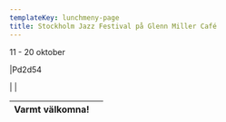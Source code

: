 ```yaml
---
templateKey: lunchmeny-page
title: Stockholm Jazz Festival på Glenn Miller Café
---
```

11 - 20 oktober




|Pd2d54





|
                                            |

| Varmt välkomna!                                                                   |        |
| --------------------------------------------------------------------------------- | ------ |
